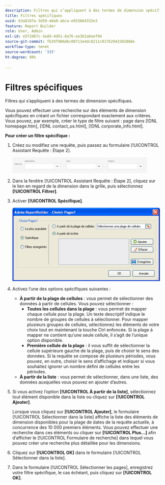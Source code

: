 ```yaml
---
description: Filtres qui s’appliquent à des termes de dimension spécifiques.
title: Filtres spécifiques
uuid: b3a8187a-3d59-4da0-abca-e933664332e3
feature: Report Builder
role: User, Admin
exl-id: e5f2d67c-3add-4d51-8a76-ee3b2a6eef94
source-git-commit: fb39f906d6c08713e4dc8211c917b2942502868e
workflow-type: tm+mt
source-wordcount: '333'
ht-degree: 90%

---
```


# Filtres spécifiques

Filtres qui s’appliquent à des termes de dimension spécifiques.

Vous pouvez effectuer une recherche sur des éléments de dimension spécifiques en créant un fichier correspondant exactement aux critères. Vous pouvez, par exemple, créer le type de filtre suivant : page dans [!DNL homepage.htm], [!DNL contact_us.html], [!DNL corporate_info.html].

**Pour créer un filtre spécifique :**

1. Créez ou modifiez une requête, puis passez au formulaire [!UICONTROL Assistant Requête : Étape 2].

   ![Capture d’écran présentant le filtre par options : Application, Utilisateur et Projet.](/help/admin/admin/assets/filter.png)

1. Dans la fenêtre [!UICONTROL Assistant Requête : Étape 2], cliquez sur le lien en regard de la dimension dans la grille, puis sélectionnez **[!UICONTROL Filtrer]**.

1. Activer **[!UICONTROL Spécifique]**.

   ![Capture d’écran de la boîte de dialogue Choisir la page avec l’option Spécifique sélectionnée.](assets/choose_page_specific01.png)

1. Activez l’une des options spécifiques suivantes :

   * **À partir de la plage de cellules** : vous permet de sélectionner des données à partir de cellules. Vous pouvez sélectionner :
      * **Toutes les cellules dans la plage** : vous permet de mapper chaque cellule pour la plage. Un texte descriptif indique le nombre de groupes de cellules à sélectionner. Pour mapper plusieurs groupes de cellules, sélectionnez les éléments de votre choix tout en maintenant la touche Ctrl enfoncée. Si la plage à mapper ne contient qu’une seule cellule, il s’agit de l’unique option disponible.
      * **Première cellule de la plage** : il vous suffit de sélectionner la cellule supérieure gauche de la plage, puis de choisir le sens des données. Si la requête se compose de plusieurs périodes, vous pouvez, en outre, choisir le sens d’affichage et indiquer si vous souhaitez ignorer un nombre défini de cellules entre les périodes.
   * **À partir de la liste** : vous permet de sélectionner, dans une liste, des données auxquelles vous pouvez en ajouter d’autres.
1. Si vous activez l’option **[!UICONTROL À partir de la liste]**, sélectionnez tout élément disponible dans la liste ou cliquez sur **[!UICONTROL Ajouter]**.

   Lorsque vous cliquez sur **[!UICONTROL Ajouter]**, le formulaire [!UICONTROL Sélectionner dans la liste] affiche la liste des éléments de dimension disponibles pour la plage de dates de la requête actuelle, à concurrence des 10 000 premiers éléments. Vous pouvez effectuer une recherche dans ces éléments ou cliquer sur **[!UICONTROL Plus…]** afin d’afficher le [!UICONTROL Formulaire de recherche] dans lequel vous pouvez créer une recherche plus détaillée pour les dimensions.
1. Cliquez sur **[!UICONTROL OK]** dans le formulaire [!UICONTROL Sélectionner dans la liste].
1. Dans le formulaire [!UICONTROL Sélectionner les pages], enregistrez votre filtre spécifique, le cas échéant, puis cliquez sur **[!UICONTROL OK]**.
